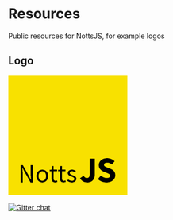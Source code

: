# Resources
Public resources for NottsJS, for example logos

## Logo
![NottsJS](https://raw.githubusercontent.com/nottsjs/resources/master/logo/nottsjs.png)

[![Gitter chat](https://badges.gitter.im/gitterHQ/gitter.png)](https://gitter.im/nottsjs/discuss)

